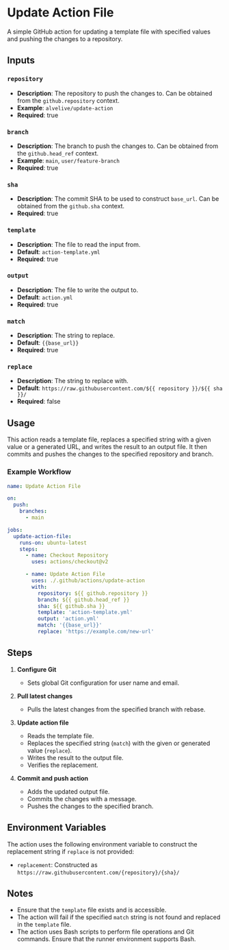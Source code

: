 # Update Action File

A simple GitHub action for updating a template file with specified values and
pushing the changes to a repository.

## Inputs

### `repository`

- **Description**: The repository to push the changes to. Can be obtained from
  the `github.repository` context.
- **Example**: `alvelive/update-action`
- **Required**: true

### `branch`

- **Description**: The branch to push the changes to. Can be obtained from the
  `github.head_ref` context.
- **Example**: `main`, `user/feature-branch`
- **Required**: true

### `sha`

- **Description**: The commit SHA to be used to construct `base_url`. Can be
  obtained from the `github.sha` context.
- **Required**: true

### `template`

- **Description**: The file to read the input from.
- **Default**: `action-template.yml`
- **Required**: true

### `output`

- **Description**: The file to write the output to.
- **Default**: `action.yml`
- **Required**: true

### `match`

- **Description**: The string to replace.
- **Default**: `{{base_url}}`
- **Required**: true

### `replace`

- **Description**: The string to replace with.
- **Default**: `https://raw.githubusercontent.com/${{ repository }}/${{ sha }}/`
- **Required**: false

## Usage

This action reads a template file, replaces a specified string with a given
value or a generated URL, and writes the result to an output file. It then
commits and pushes the changes to the specified repository and branch.

### Example Workflow

```yaml
name: Update Action File

on:
  push:
    branches:
      - main

jobs:
  update-action-file:
    runs-on: ubuntu-latest
    steps:
      - name: Checkout Repository
        uses: actions/checkout@v2

      - name: Update Action File
        uses: ./.github/actions/update-action
        with:
          repository: ${{ github.repository }}
          branch: ${{ github.head_ref }}
          sha: ${{ github.sha }}
          template: 'action-template.yml'
          output: 'action.yml'
          match: '{{base_url}}'
          replace: 'https://example.com/new-url'
```

## Steps

1. **Configure Git**

   - Sets global Git configuration for user name and email.

2. **Pull latest changes**

   - Pulls the latest changes from the specified branch with rebase.

3. **Update action file**

   - Reads the template file.
   - Replaces the specified string (`match`) with the given or generated value
     (`replace`).
   - Writes the result to the output file.
   - Verifies the replacement.

4. **Commit and push action**
   - Adds the updated output file.
   - Commits the changes with a message.
   - Pushes the changes to the specified branch.

## Environment Variables

The action uses the following environment variable to construct the replacement
string if `replace` is not provided:

- `replacement`: Constructed as
  `https://raw.githubusercontent.com/{repository}/{sha}/`

## Notes

- Ensure that the `template` file exists and is accessible.
- The action will fail if the specified `match` string is not found and replaced
  in the `template` file.
- The action uses Bash scripts to perform file operations and Git commands.
  Ensure that the runner environment supports Bash.
